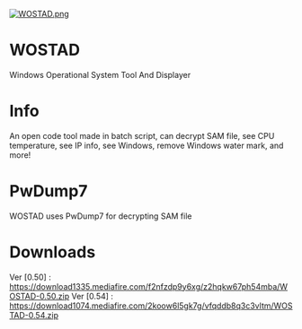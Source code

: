 [![WOSTAD.png](https://i.postimg.cc/vTq666WZ/WOSTAD.png)](https://postimg.cc/JHXhf06f)

# WOSTAD
Windows Operational System Tool And Displayer

  # Info
  An open code tool made in batch script, can decrypt SAM file, see CPU temperature, see IP info, see Windows, remove Windows water mark, and more!
  
  # PwDump7
  WOSTAD uses PwDump7 for decrypting SAM file
  
  # Downloads
  Ver [0.50] : https://download1335.mediafire.com/f2nfzdp9y6xg/z2hqkw67ph54mba/WOSTAD-0.50.zip
  Ver [0.54] : https://download1074.mediafire.com/2koow6l5gk7g/vfqddb8q3c3vltm/WOSTAD-0.54.zip
